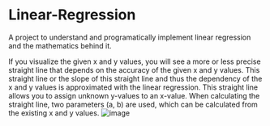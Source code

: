 # Linear-Regression
A project to understand and programatically implement linear regression and the mathematics behind it.


If you visualize the given x and y values, you will see a more or less precise straight line that depends on the accuracy of the given x and y values. This straight line or the slope of this straight line and thus the dependency of the x and y values is approximated with the linear regression. This straight line allows you to assign unknown y-values to an x-value.
When calculating the straight line, two parameters (a, b) are used, which can be calculated from the existing x and y values. 
              ![image](https://user-images.githubusercontent.com/76901165/112682594-990a4300-8e70-11eb-8e87-3c54be68f9b2.png)
